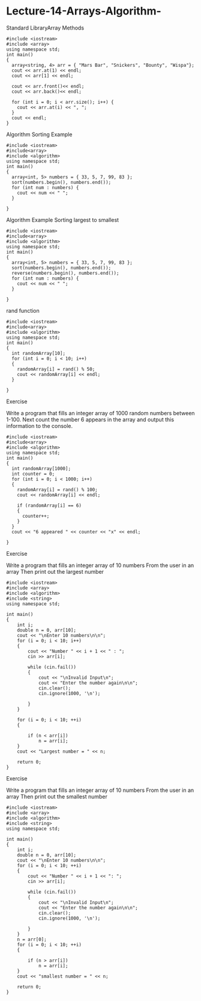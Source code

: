 # Lecture-14-Arrays-Algorithm-


Standard LibraryArray Methods

    #include <iostream>
    #include <array>
    using namespace std;
    int main()
    {
      array<string, 4> arr = { "Mars Bar", "Snickers", "Bounty", "Wispa"};
      cout << arr.at(1) << endl;
      cout << arr[1] << endl;

      cout << arr.front()<< endl;
      cout << arr.back()<< endl;

      for (int i = 0; i < arr.size(); i++) {
        cout << arr.at(i) << ", ";
      }
      cout << endl;
    }


Algorithm Sorting Example

    #include <iostream>
    #include<array>
    #include <algorithm>
    using namespace std;
    int main()
    {
      array<int, 5> numbers = { 33, 5, 7, 99, 83 };
      sort(numbers.begin(), numbers.end());
      for (int num : numbers) {
        cout << num << " ";
      }

    }


Algorithm Example Sorting largest to smallest

    #include <iostream>
    #include<array>
    #include <algorithm>
    using namespace std;
    int main()
    {
      array<int, 5> numbers = { 33, 5, 7, 99, 83 };
      sort(numbers.begin(), numbers.end());
      reverse(numbers.begin(), numbers.end());
      for (int num : numbers) {
        cout << num << " ";
      }

    }


rand function
  
    #include <iostream>
    #include<array>
    #include <algorithm>
    using namespace std;
    int main()
    {
      int randomArray[10];
      for (int i = 0; i < 10; i++) 
      {
        randomArray[i] = rand() % 50;
        cout << randomArray[i] << endl;
      }

    }


Exercise

Write a program that fills an integer array of 1000 random numbers between 1-100. Next count the number 6 appears in the array and output this information to the console.

    #include <iostream>
    #include<array>
    #include <algorithm>
    using namespace std;
    int main()
    {
      int randomArray[1000];
      int counter = 0;
      for (int i = 0; i < 1000; i++) 
      {
        randomArray[i] = rand() % 100;
        cout << randomArray[i] << endl;

        if (randomArray[i] == 6)
        {
          counter++;
        }
      }
      cout << "6 appeared " << counter << "x" << endl;

    }


Exercise

Write a program that fills an integer array of 10 numbers From the user in an array Then print out the largest number 

    #include <iostream>
    #include <array>
    #include <algorithm>
    #include <string>
    using namespace std;

    int main()
    {
        int i;
        double n = 0, arr[10];
        cout << "\nEnter 10 numbers\n\n";
        for (i = 0; i < 10; i++)
        {
            cout << "Number " << i + 1 << " : ";
            cin >> arr[i];

            while (cin.fail())
            {
                cout << "\nInvalid Input\n";
                cout << "Enter the number again\n\n";
                cin.clear();
                cin.ignore(1000, '\n');

            }
        }

        for (i = 0; i < 10; ++i)
        {

            if (n < arr[i])
                n = arr[i];
        }
        cout << "Largest number = " << n;

        return 0;
    }

Exercise

Write a program that fills an integer array of 10 numbers From the user in an array Then print out the smallest number

    #include <iostream>
    #include <array>
    #include <algorithm>
    #include <string>
    using namespace std;

    int main()
    {
        int i;
        double n = 0, arr[10];
        cout << "\nEnter 10 numbers\n\n";
        for (i = 0; i < 10; ++i)
        {
            cout << "Number " << i + 1 << ": ";
            cin >> arr[i];

            while (cin.fail())
            {
                cout << "\nInvalid Input\n";
                cout << "Enter the number again\n\n";
                cin.clear();
                cin.ignore(1000, '\n');

            }
        }
        n = arr[0];
        for (i = 0; i < 10; ++i)
        {

            if (n > arr[i])
                n = arr[i];
        }
        cout << "smallest number = " << n;

        return 0;
    }




























